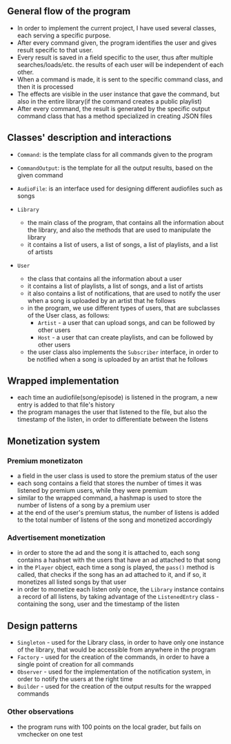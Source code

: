 ## General flow of the program

* In order to implement the current project, I have used several classes, each serving a specific purpose.
* After every command given, the program identifies the user and gives result specific to that user.
* Every result is saved in a field specific to the user, thus after multiple searches/loads/etc. the results of each user will be independent of each other.
* When a command is made, it is sent to the specific command class, and then it is processed
* The effects are visible in the user instance that gave the command, but also in the entire library(if the command creates a public playlist)
* After every command, the result is generated by the specific output command class that has a method specialized in creating JSON files


## Classes' description and interactions
* `Command`: is the template class for all commands given to the program
* `CommandOutput`: is the template for all the output results, based on the given command
* `AudioFile`: is an interface used for designing different audiofiles such as songs
* `Library`
  * the main class of the program, that contains all the information about the library, and also the methods that are used to manipulate the library
  * it contains a list of users, a list of songs, a list of playlists, and a list of artists

* `User`
    * the class that contains all the information about a user
    * it contains a list of playlists, a list of songs, and a list of artists
    * it also contains a list of notifications, that are used to notify the user when a song is uploaded by an artist that he follows
    * in the program, we use different types of users, that are subclasses of the User class, as follows:
        * `Artist` - a user that can upload songs, and can be followed by other users
        * `Host` - a user that can create playlists, and can be followed by other users
    * the user class also implements the `Subscriber` interface, in order to be notified when a song is uploaded by an artist that he follows

## Wrapped implementation

* each time an audiofile(song/episode) is listened in the program, a new entry is added to that file's history
* the program manages the user that listened to the file, but also the timestamp of the listen, in order to differentiate between the listens

## Monetization system

### Premium monetizaton

* a field in the user class is used to store the premium status of the user
* each song contains a field that stores the number of times it was listened by premium users, while they were premium
* similar to the wrapped command, a hashmap is used to store the number of listens of a song by a premium user
* at the end of the user's premium status, the number of listens is added to the total number of listens of the song and monetized accordingly

### Advertisement monetization

* in order to store the ad and the song it is attached to, each song contains a hashset with the users that have an ad attached to that song
* in the `Player` object, each time a song is played, the `pass()` method is called, that checks if the song has an ad attached to it, and if so, it monetizes all listed songs by that user
* in order to monetize each listen only once, the `Library` instance contains a record of all listens, by taking advantage of the `ListenedEntry` class - containing the song, user and the timestamp of the listen

## Design patterns
* `Singleton` - used for the Library class, in order to have only one instance of the library, that would be accessible from anywhere in the program
* `Factory` - used for the creation of the commands, in order to have a single point of creation for all commands
* `Observer` - used for the implementation of the notification system, in order to notify the users at the right time
* `Builder` - used for the creation of the output results for the wrapped commands

### Other observations
* the program runs with 100 points on the local grader, but fails on vmchecker on one test
